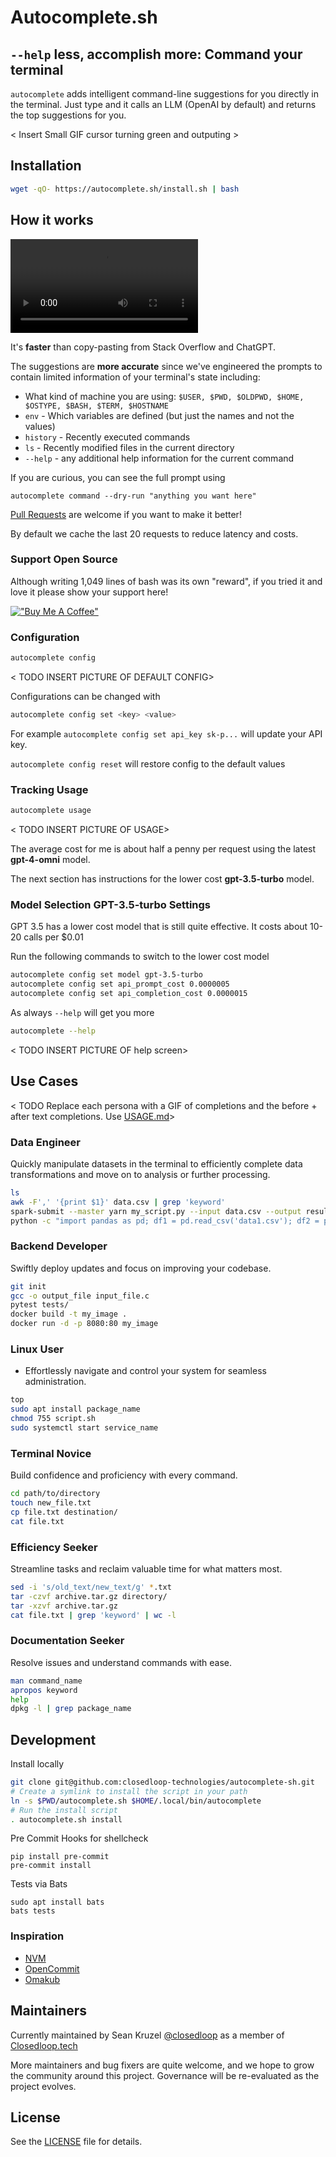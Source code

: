 Autocomplete.sh
========================================================
## `--help` less, accomplish more: Command your terminal

`autocomplete` adds intelligent command-line suggestions  for you directly in the terminal.  Just type <TAB><TAB> and it calls an LLM (OpenAI by default) and returns the top suggestions for you.

< Insert Small GIF cursor turning green and outputing >

## Installation

```bash
wget -qO- https://autocomplete.sh/install.sh | bash
```

## How it works

![How it works](https://github.com/closedloop-technologies/autocomplete-sh/blob/main/docs/images/intro_example.mp4)

It's **faster** than copy-pasting from Stack Overflow and ChatGPT.

The suggestions are **more accurate** since we've engineered the prompts to contain limited information of your terminal's state including:
 * What kind of machine you are using: `$USER, $PWD, $OLDPWD, $HOME, $OSTYPE, $BASH, $TERM, $HOSTNAME`
 * `env` - Which variables are defined (but just the names and not the values)
 * `history` - Recently executed commands
 * `ls` - Recently modified files in the current directory
 * `--help` - any additional help information for the current command

If you are curious, you can see the full prompt using
```
autocomplete command --dry-run "anything you want here"
```
[Pull Requests](https://github.com/closedloop-technologies/autocomplete-sh/pulls) are welcome if you want to make it better!

By default we cache the last 20 requests to reduce latency and costs.

### Support Open Source
Although writing 1,049 lines of bash was its own "reward", if you tried it and love it please show your support here!

[!["Buy Me A Coffee"](https://www.buymeacoffee.com/assets/img/custom_images/orange_img.png)](https://www.buymeacoffee.com/skruzel)


### Configuration

```bash
autocomplete config
```
< TODO INSERT PICTURE OF DEFAULT CONFIG>

Configurations can be changed with
```bash
autocomplete config set <key> <value>
```
For example `autocomplete config set api_key sk-p...` will update your API key.

`autocomplete config reset` will restore config to the default values

### Tracking Usage
```bash
autocomplete usage
```
< TODO INSERT PICTURE OF USAGE>

The average cost for me is about half a penny per request using the latest **gpt-4-omni** model.

The next section has instructions for the lower cost **gpt-3.5-turbo** model.

### Model Selection GPT-3.5-turbo Settings
GPT 3.5 has a lower cost model that is still quite effective.
It costs about 10-20 calls per $0.01

Run the following commands to switch to the lower cost model
```bash
autocomplete config set model gpt-3.5-turbo
autocomplete config set api_prompt_cost 0.0000005
autocomplete config set api_completion_cost 0.0000015
```

As always `--help` will get you more
```bash
autocomplete --help
```

< TODO INSERT PICTURE OF help screen>

## Use Cases

< TODO Replace each persona with a GIF of completions and the before + after text completions.  Use [USAGE.md](USAGE.md)>

### Data Engineer
Quickly manipulate datasets in the terminal to efficiently complete data transformations and move on to analysis or further processing.

```bash
ls
awk -F',' '{print $1}' data.csv | grep 'keyword'
spark-submit --master yarn my_script.py --input data.csv --output results/
python -c "import pandas as pd; df1 = pd.read_csv('data1.csv'); df2 = pd.read_csv('data2.csv'); merged_df = pd.merge(df1, df2, on='key_column'); merged_df.to_csv('merged_data.csv', index=False)"
```

### Backend Developer
Swiftly deploy updates and focus on improving your codebase.

```bash
git init
gcc -o output_file input_file.c
pytest tests/
docker build -t my_image .
docker run -d -p 8080:80 my_image
```

### Linux User
- Effortlessly navigate and control your system for seamless administration.
```bash
top
sudo apt install package_name
chmod 755 script.sh
sudo systemctl start service_name
```

### Terminal Novice
Build confidence and proficiency with every command.

```bash
cd path/to/directory
touch new_file.txt
cp file.txt destination/
cat file.txt
```

### Efficiency Seeker
Streamline tasks and reclaim valuable time for what matters most.

```bash
sed -i 's/old_text/new_text/g' *.txt
tar -czvf archive.tar.gz directory/
tar -xzvf archive.tar.gz
cat file.txt | grep 'keyword' | wc -l
```

### Documentation Seeker
Resolve issues and understand commands with ease.

```bash
man command_name
apropos keyword
help
dpkg -l | grep package_name
```

## Development

Install locally

```bash
git clone git@github.com:closedloop-technologies/autocomplete-sh.git
# Create a symlink to install the script in your path
ln -s $PWD/autocomplete.sh $HOME/.local/bin/autocomplete
# Run the install script
. autocomplete.sh install
```

Pre Commit Hooks for shellcheck

    pip install pre-commit
    pre-commit install

Tests via Bats

    sudo apt install bats
    bats tests

### Inspiration

 * [NVM](https://github.com/nvm-sh/nvm/tree/master)
 * [OpenCommit](https://github.com/di-sukharev/opencommit)
 * [Omakub](https://omakub.org/)

## Maintainers

Currently maintained by Sean Kruzel [@closedloop](https://github.com/closedloop) as a member of [Closedloop.tech](https://Closedloop.tech)

More maintainers and bug fixers are quite welcome, and we hope to grow the community around this project.
Governance will be re-evaluated as the project evolves.

## License

See the [LICENSE](./LICENSE) file for details.

